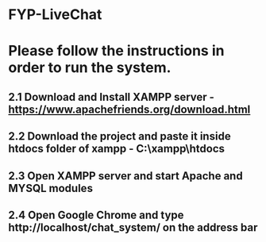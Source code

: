 # FYP-LiveChat
# Please follow the instructions in order to run the system.

 ## 2.1 Download and Install XAMPP server - https://www.apachefriends.org/download.html
 ## 2.2 Download the project and paste it inside htdocs folder of xampp - C:\xampp\htdocs
 ## 2.3 Open XAMPP server and start Apache and MYSQL modules
 ## 2.4 Open Google Chrome and type http://localhost/chat_system/ on the address bar
  
